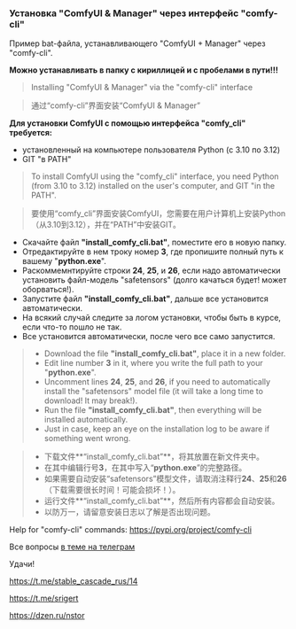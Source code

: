 ### Установка "ComfyUI & Manager" через интерфейс "comfy-cli"

Пример bat-файла, устанавливающего "ComfyUI + Manager" через "comfy-cli".

**Можно устанавливать в папку с кириллицей и с пробелами в пути!!!**

> Installing "ComfyUI & Manager" via the "comfy-cli" interface

>  通过“comfy-cli”界面安装“ComfyUI & Manager”

**Для установки ComfyUI с помощью интерфейса "comfy_cli" требуется:**

- установленный на компьютере пользователя Python (с 3.10 по 3.12)
- GIT "в PATH"

> To install ComfyUI using the "comfy_cli" interface, you need Python (from 3.10 to 3.12) installed on the user's computer, and GIT "in the PATH".

> 要使用“comfy_cli”界面安装ComfyUI，您需要在用户计算机上安装Python（从3.10到3.12），并在“PATH”中安装GIT。

- Скачайте файл **"install_comfy_cli.bat"**, поместите его в новую папку.
- Отредактируйте в нем троку номер **3**, где пропишите полный путь к вашему "**python.exe**".
- Раскоммемнтируйте строки **24**, **25**, и **26**, если надо автоматически установить файл-модель "safetensors" (долго качаться будет! может оборваться!).
- Запустите файл **"install_comfy_cli.bat"**, дальше все установится автоматически.
- На всякий случай следите за логом установки, чтобы быть в курсе, если что-то пошло не так.
- Все установится автоматически, после чего все само запустится.

> - Download the file **"install_comfy_cli.bat"**, place it in a new folder.
> - Edit line number **3** in it, where you write the full path to your "**python.exe**".
> - Uncomment lines **24**, **25**, and **26**, if you need to automatically install the "safetensors" model file (it will take a long time to download! It may break!).
> - Run the file **"install_comfy_cli.bat"**, then everything will be installed automatically.
> - Just in case, keep an eye on the installation log to be aware if something went wrong.

> - 下载文件**“install_comfy_cli.bat”**，将其放置在新文件夹中。
> - 在其中编辑行号**3**，在其中写入“**python.exe**”的完整路径。
> - 如果需要自动安装“safetensors”模型文件，请取消注释行**24**、**25**和**26**（下载需要很长时间！可能会损坏！）。
> - 运行文件**“install_comfy_cli.bat”**，然后所有内容都会自动安装。
> - 以防万一，请留意安装日志以了解是否出现问题。

Help for "comfy-cli" commands: https://pypi.org/project/comfy-cli

Все вопросы [в теме на телеграм](https://t.me/stable_cascade_rus/14)

Удачи!

https://t.me/stable_cascade_rus/14

https://t.me/srigert

https://dzen.ru/nstor




